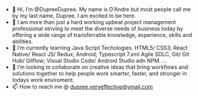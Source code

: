 - 👋 Hi, I’m @DupreeDupree.  My name is D'Andre but most people call me by my last name, Dupree.  I am excited to be here.
- 👀 I am more than just a hard working upbeat project management professional striving to meet the diverse needs of business today by offering a wide range of transferrable knowledge, experience, skills and abilities.
- 🌱 I’m currently learning Java Script Techologies. HTML5/ CSS3; React Native/ React JS/ Redux; Android; Typescript 7.xml Agile SDLC, Git/ Git Hub/ Gitflow; Visual Studio Code/ Android Studio adn NPM. ...
- 💞️ I’m looking to collaborate on creative ideas that bring workflows and solutions together to help people work smarter, faster, and stronger in todays work enviroment. 
- 📫 How to reach me @ dupree.veryeffective@ymail.com

<!---
DupreeDupree/DupreeDupree is a ✨ special ✨ repository because its `README.md` (this file) appears on your GitHub profile.
You can click the Preview link to take a look at your changes.
--->
